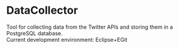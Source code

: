 # DataCollector

Tool for collecting data from the Twitter APIs and storing them in a PostgreSQL database.  
Current development environment: Eclipse+EGit
